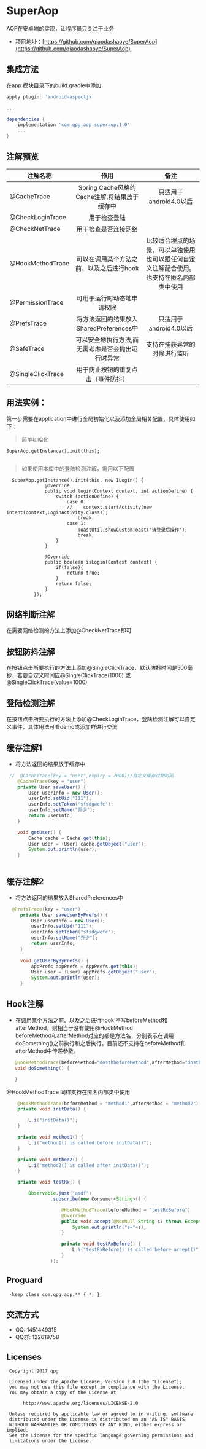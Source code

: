 # SuperAop

AOP在安卓端的实现，让程序员只关注于业务

- 项目地址：[https://github.com/qiaodashaoye/SuperAop](https://github.com/qiaodashaoye/SuperAop)

集成方法
---
在app 模块目录下的build.gradle中添加
```groovy
apply plugin: 'android-aspectjx'

...

dependencies {
    implementation 'com.qpg.aop:superaop:1.0'
    ...
}
```

注解预览
---


| 注解名称        | 作用          | 备注          |
| ------------- |:-------------:| :-------------:|
| @CacheTrace    |Spring Cache风格的Cache注解,将结果放于缓存中|只适用于android4.0以后|
| @CheckLoginTrace    |用于检查登陆|       |
| @CheckNetTrace    |用于检查是否连接网络|       |
| @HookMethodTrace   |可以在调用某个方法之前、以及之后进行hook|比较适合埋点的场景，可以单独使用也可以跟任何自定义注解配合使用。也支持在匿名内部类中使用|
| @PermissionTrace   |可用于运行时动态地申请权限|
| @PrefsTrace        |将方法返回的结果放入SharedPreferences中|只适用于android4.0以后|
| @SafeTrace         |可以安全地执行方法,而无需考虑是否会抛出运行时异常|支持在捕获异常的时候进行监听|
| @SingleClickTrace        |用于防止按钮的重复点击（事件防抖）       |


 用法实例：
 ---

第一步需要在application中进行全局初始化以及添加全局相关配置，具体使用如下：
> 简单初始化
```
SuperAop.getInstance().init(this);
        
```
> 如果使用本库中的登陆检测注解，需用以下配置
```
  SuperAop.getInstance().init(this, new ILogin() {
              @Override
              public void login(Context context, int actionDefine) {
                  switch (actionDefine) {
                      case 0:
                      //    context.startActivity(new Intent(context,LoginActivity.class));
                          break;
                      case 1:
                          ToastUtil.showCustomToast("请登录后操作");
                          break;
                  }
              }
  
              @Override
              public boolean isLogin(Context context) {
                  if(false){
                      return true;
                  }
                  return false;
              }
          });

```
 网络判断注解
 ---

在需要网络检测的方法上添加@CheckNetTrace即可

 按钮防抖注解
 ---

在按钮点击所要执行的方法上添加@SingleClickTrace，默认防抖时间是500毫秒，若要自定义时间应@SingleClickTrace(1000)
或@SingleClickTrace(value=1000)

 登陆检测注解
 ---

在按钮点击所要执行的方法上添加@CheckLoginTrace，登陆检测注解可以自定义事件，具体用法可看demo或添加群进行交流

 缓存注解1
 ---
 - 将方法返回的结果放于缓存中
```java
 //  @CacheTrace(key = "user",expiry = 2000)//自定义缓存过期时间
    @CacheTrace(key = "user")
    private User saveUser() {
        User userInfo = new User();
        userInfo.setUid("111");
        userInfo.setToken("sfsdgwefc");
        userInfo.setName("乔少");
        return userInfo;
    }

    void getUser() {
        Cache cache = Cache.get(this);
        User user = (User) cache.getObject("user");
        System.out.println(user);
    }
    
```
 缓存注解2
 ---
 - 将方法返回的结果放入SharedPreferences中
```java
  @PrefsTrace(key = "user")
     private User saveUserByPrefs() {
         User userInfo = new User();
         userInfo.setUid("111");
         userInfo.setToken("sfsdgwefc");
         userInfo.setName("乔少");
         return userInfo;
     }
 
     void getUserByByPrefs() {
         AppPrefs appPrefs = AppPrefs.get(this);
         User user = (User) appPrefs.getObject("user");
         System.out.println(user);
     }
```

Hook注解
---
- 在调用某个方法之前、以及之后进行hook
不写beforeMethod和afterMethod，则相当于没有使用@HookMethod<br>
beforeMethod和afterMethod对应的都是方法名，分别表示在调用doSomething()之前执行和之后执行。目前还不支持在beforeMethod和afterMethod中传递参数。

```Java
   @HookMethodTrace(beforeMethod="dosthbeforeMethod",afterMethod="dosthafterMethod")
   void doSomething() {

   }
```

@HookMethodTrace 同样支持在匿名内部类中使用

```java
    @HookMethodTrace(beforeMethod = "method1",afterMethod = "method2")
    private void initData() {

        L.i("initData()");
    }

    private void method1() {
        L.i("method1() is called before initData()");
    }

    private void method2() {
        L.i("method2() is called after initData()");
    }

    private void testRx() {

        Observable.just("asdf")
                .subscribe(new Consumer<String>() {

                    @HookMethodTrace(beforeMethod = "testRxBefore")
                    @Override
                    public void accept(@NonNull String s) throws Exception {
                        System.out.println("s="+s);
                    }

                    private void testRxBefore() {
                        L.i("testRxBefore() is called before accept()");
                    }
                });
```
## Proguard
```
 -keep class com.qpg.aop.** { *; }
```
## 交流方式
 * QQ: 1451449315
 * QQ群: 122619758
 
 ## Licenses
 ```
  Copyright 2017 qpg
 
  Licensed under the Apache License, Version 2.0 (the "License");
  you may not use this file except in compliance with the License.
  You may obtain a copy of the License at
 
       http://www.apache.org/licenses/LICENSE-2.0
 
  Unless required by applicable law or agreed to in writing, software
  distributed under the License is distributed on an "AS IS" BASIS,
  WITHOUT WARRANTIES OR CONDITIONS OF ANY KIND, either express or implied.
  See the License for the specific language governing permissions and
  limitations under the License.
 ```